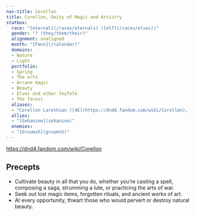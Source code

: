 ```yaml
---
nav-title: Corellon
title: Corellon, Deity of Magic and Artistry
statbox:
  race: "[eternal](/races/eternals) ([elf](/races/elves))"
  gender: "? (they/them/their)"
  alignment: unaligned
  month: "[Fons](/calendar)"
  domains:
  - Nature
  - Light
  portfolio:
  - Spring
  - The arts
  - Arcane magic
  - Beauty
  - Elves and other feyfolk
  - The forest
  aliases:
  - "Corellon Larethian ([4E](https://dnd4.fandom.com/wiki/Corellon), [D&D wiki](https://dungeonsdragons.fandom.com/wiki/Corellon_Larethian), [Greyhawk](https://greyhawkonline.com/greyhawkwiki/Corellon_Larethian), [Wikipedia](https://en.wikipedia.org/wiki/Corellon_Larethian))"
  allies:
  - "[Sehanine](sehanine)"
  enemies:
  - "[Gruumsh](gruumsh)"
---
```



https://dnd4.fandom.com/wiki/Corellon

## Precepts

* Cultivate beauty in all that you do, whether you’re casting a spell, composing a saga, strumming a lute, or practicing the arts of war.
* Seek out lost magic items, forgotten rituals, and ancient works of art.
* At every opportunity, thwart those who would pervert or destroy natural beauty.
